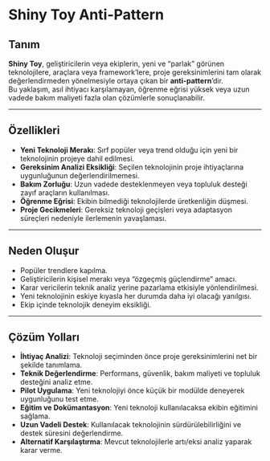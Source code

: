 # Shiny Toy Anti-Pattern

## Tanım
**Shiny Toy**, geliştiricilerin veya ekiplerin, yeni ve “parlak” görünen teknolojilere, araçlara veya framework’lere, proje gereksinimlerini tam olarak değerlendirmeden yönelmesiyle ortaya çıkan bir **anti-pattern**’dir.  
Bu yaklaşım, asıl ihtiyacı karşılamayan, öğrenme eğrisi yüksek veya uzun vadede bakım maliyeti fazla olan çözümlerle sonuçlanabilir.

---

## Özellikleri
- **Yeni Teknoloji Merakı**: Sırf popüler veya trend olduğu için yeni bir teknolojinin projeye dahil edilmesi.  
- **Gereksinim Analizi Eksikliği**: Seçilen teknolojinin proje ihtiyaçlarına uygunluğunun değerlendirilmemesi.  
- **Bakım Zorluğu**: Uzun vadede desteklenmeyen veya topluluk desteği zayıf araçların kullanılması.  
- **Öğrenme Eğrisi**: Ekibin bilmediği teknolojilerde üretkenliğin düşmesi.  
- **Proje Gecikmeleri**: Gereksiz teknoloji geçişleri veya adaptasyon süreçleri nedeniyle ilerlemenin yavaşlaması.  

---

## Neden Oluşur
- Popüler trendlere kapılma.  
- Geliştiricilerin kişisel merakı veya “özgeçmiş güçlendirme” amacı.  
- Karar vericilerin teknik analiz yerine pazarlama etkisiyle yönlendirilmesi.  
- Yeni teknolojinin eskiye kıyasla her durumda daha iyi olacağı yanılgısı.  
- Ekip içinde teknolojik deneyim eksikliği.  

---

## Çözüm Yolları
- **İhtiyaç Analizi**: Teknoloji seçiminden önce proje gereksinimlerini net bir şekilde tanımlama.  
- **Teknik Değerlendirme**: Performans, güvenlik, bakım maliyeti ve topluluk desteğini analiz etme.  
- **Pilot Uygulama**: Yeni teknolojiyi önce küçük bir modülde deneyerek uygunluğunu test etme.  
- **Eğitim ve Dokümantasyon**: Yeni teknoloji kullanılacaksa ekibin eğitimini sağlama.  
- **Uzun Vadeli Destek**: Kullanılacak teknolojinin sürdürülebilirliğini ve destek süresini değerlendirme.  
- **Alternatif Karşılaştırma**: Mevcut teknolojilerle artı/eksi analiz yaparak karar verme.  
